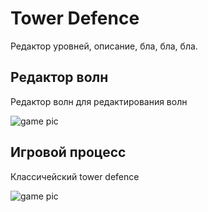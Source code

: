 # Tower Defence
Редактор уровней, описание, бла, бла, бла.

## Редактор волн

Редактор волн для редактирования волн

<img src="/pics/TD_1.gif" alt="game pic"/>

## Игровой процесс 

Классичейский tower defence 

<img src="/pics/TD_2.gif" alt="game pic"/>


